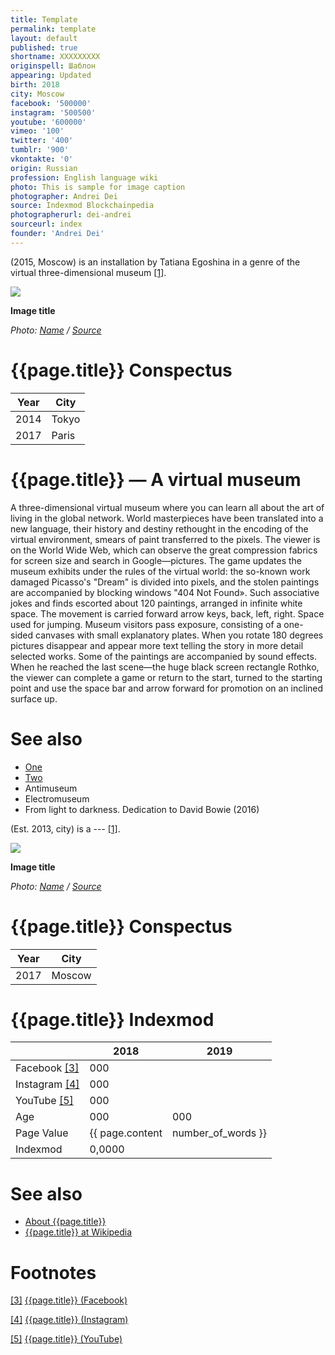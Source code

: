 ```yaml
---
title: Template
permalink: template
layout: default
published: true
shortname: XXXXXXXXX
originspell: Шаблон
appearing: Updated
birth: 2018
city: Moscow
facebook: '500000'
instagram: '500500'
youtube: '600000'
vimeo: '100'
twitter: '400'
tumblr: '900'
vkontakte: '0'
origin: Russian
profession: English language wiki
photo: This is sample for image caption
photographer: Andrei Dei
source: Indexmod Blockchainpedia
photographerurl: dei-andrei
sourceurl: index
founder: 'Andrei Dei'
---
```



(2015, Moscow) is an installation by Tatiana Egoshina in a genre of the virtual three-dimensional museum <span id="a1">[\[1\]](#f1)</span>.

![](/encyclopedia/images/image-name.jpg)

**Image title**

*Photo: [Name](index) / [Source](index)*

# {{page.title}} Conspectus

|Year|City|
|-|-|
|2014|Tokyo|
|2017|Paris|

# {{page.title}} — A virtual museum

A three-dimensional virtual museum where you can learn all about the art of living in the global network. World masterpieces have been translated into a new language, their history and destiny rethought in the encoding of the virtual environment, smears of paint transferred to the pixels. The viewer is on the World Wide Web, which can observe the great compression fabrics for screen size and search in Google—pictures. The game updates the museum exhibits under the rules of the virtual world: the so-known work damaged Picasso's "Dream" is divided into pixels, and the stolen paintings are accompanied by blocking windows "404 Not Found». Such associative jokes and finds escorted about 120 paintings, arranged in infinite white space. The movement is carried forward arrow keys, back, left, right. Space used for jumping. Museum visitors pass exposure, consisting of a one-sided canvases with small explanatory plates. When you rotate 180 degrees pictures disappear and appear more text telling the story in more detail selected works. Some of the paintings are accompanied by sound effects. When he reached the last scene—the huge black screen rectangle Rothko, the viewer can complete a game or return to the start, turned to the starting point and use the space bar and arrow forward for promotion on an inclined surface up.


# See also

+ [One](index)
+ [Two](index)
+ Antimuseum
+ Electromuseum
+ From light to darkness. Dedication to David Bowie (2016)

(Est. 2013, city) is a --- <span id="a1">[\[1\]](#f1)</span>.

![](/encyclopedia/images/{{page.permalink}}.jpg)

**Image title**

*Photo: [Name](index) / [Source](index)*

# {{page.title}} Conspectus

|Year|City|
|-|-|
|2017|Moscow|

# {{page.title}} Indexmod

||2018|2019|
|-|-|-|
|Facebook <span id="a3">[\[3\]](#f3)</span>|000||
|Instagram <span id="a4">[\[4\]](#f4)</span>|000||
|YouTube <span id="a5">[\[5\]](#f5)</span>|000||
|Age|000|000|
|Page Value|{{ page.content | number_of_words }}||
|Indexmod|0,0000||

# See also

+ [About {{page.title}}](index)
+ [{{page.title}} at Wikipedia](index)

# Footnotes

[[3]](#a3) <span id="f3"></span> [{{page.title}} (Facebook)](index)

[[4]](#a4) <span id="f4"></span> [{{page.title}} (Instagram)](index)

[[5]](#a5) <span id="f5"></span> [{{page.title}} (YouTube)](index)
